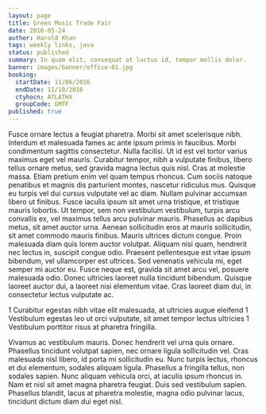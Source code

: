```yaml
---
layout: page
title: Green Music Trade Fair
date: 2016-05-24
author: Harold Khan
tags: weekly links, java
status: published
summary: In quam elit, consequat at luctus id, tempor mollis dolor.
banner: images/banner/office-01.jpg
booking:
  startDate: 11/06/2016
  endDate: 11/10/2016
  ctyhocn: ATLATHX
  groupCode: GMTF
published: true
---
```

Fusce ornare lectus a feugiat pharetra. Morbi sit amet scelerisque nibh. Interdum et malesuada fames ac ante ipsum primis in faucibus. Morbi condimentum sagittis consectetur. Nulla facilisi. Ut id est vel tortor varius maximus eget vel mauris. Curabitur tempor, nibh a vulputate finibus, libero tellus ornare metus, sed gravida magna lectus quis nisl. Cras at molestie massa. Etiam pretium enim vel quam tempus rhoncus. Cum sociis natoque penatibus et magnis dis parturient montes, nascetur ridiculus mus. Quisque eu turpis vel dui cursus vulputate vel ac diam. Nullam pulvinar accumsan libero ut finibus.
Fusce iaculis ipsum sit amet urna tristique, et tristique mauris lobortis. Ut tempor, sem non vestibulum vestibulum, turpis arcu convallis ex, vel maximus tellus arcu pulvinar mauris. Phasellus ac dapibus metus, sit amet auctor urna. Aenean sollicitudin eros at mauris sollicitudin, sit amet commodo mauris finibus. Mauris ultrices dictum congue. Proin malesuada diam quis lorem auctor volutpat. Aliquam nisi quam, hendrerit nec lectus in, suscipit congue odio. Praesent pellentesque est vitae ipsum bibendum, vel ullamcorper est ultrices. Sed venenatis vehicula mi, eget semper mi auctor eu. Fusce neque est, gravida sit amet arcu vel, posuere malesuada odio. Donec ultricies laoreet nulla tincidunt bibendum. Quisque laoreet auctor dui, a laoreet nisi elementum vitae. Cras laoreet diam dui, in consectetur lectus vulputate ac.

1 Curabitur egestas nibh vitae elit malesuada, at ultricies augue eleifend
1 Vestibulum egestas leo ut orci vulputate, sit amet tempor lectus ultricies
1 Vestibulum porttitor risus at pharetra fringilla.

Vivamus ac vestibulum mauris. Donec hendrerit vel urna quis ornare. Phasellus tincidunt volutpat sapien, nec ornare ligula sollicitudin vel. Cras malesuada nisl libero, id porta mi sollicitudin eu. Nunc turpis lectus, rhoncus et dui elementum, sodales aliquam ligula. Phasellus a fringilla tellus, non sodales sapien. Nunc aliquam vehicula orci, at iaculis ipsum rhoncus in. Nam et nisl sit amet magna pharetra feugiat. Duis sed vestibulum sapien. Phasellus blandit, lacus at pharetra molestie, magna odio pulvinar lacus, tincidunt dictum diam dui eget nisl.
